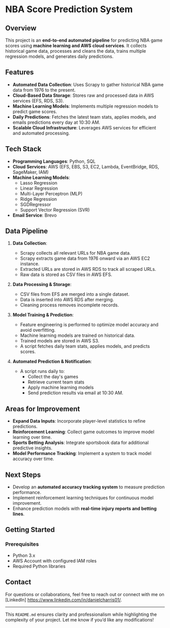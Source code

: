 # NBA Score Prediction System

## Overview
This project is an **end-to-end automated pipeline** for predicting NBA game scores using **machine learning and AWS cloud services**. It collects historical game data, processes and cleans the data, trains multiple regression models, and generates daily predictions.

## Features
- **Automated Data Collection**: Uses Scrapy to gather historical NBA game data from 1976 to the present.
- **Cloud-Based Data Storage**: Stores raw and processed data in AWS services (EFS, RDS, S3).
- **Machine Learning Models**: Implements multiple regression models to predict game scores.
- **Daily Predictions**: Fetches the latest team stats, applies models, and emails predictions every day at 10:30 AM.
- **Scalable Cloud Infrastructure**: Leverages AWS services for efficient and automated processing.

## Tech Stack
- **Programming Languages**: Python, SQL
- **Cloud Services**: AWS (EFS, EBS, S3, EC2, Lambda, EventBridge, RDS, SageMaker, IAM)
- **Machine Learning Models**:
  - Lasso Regression
  - Linear Regression
  - Multi-Layer Perceptron (MLP)
  - Ridge Regression
  - SGDRegressor
  - Support Vector Regression (SVR)
- **Email Service**: Brevo

## Data Pipeline
1. **Data Collection**:
   - Scrapy collects all relevant URLs for NBA game data.
   - Scrapy extracts game data from 1976 onward via an AWS EC2 instance.
   - Extracted URLs are stored in AWS RDS to track all scraped URLs.
   - Raw data is stored as CSV files in AWS EFS.
   
2. **Data Processing & Storage**:
   - CSV files from EFS are merged into a single dataset.
   - Data is inserted into AWS RDS after merging.
   - Cleaning process removes incomplete records.
   
3. **Model Training & Prediction**:
   - Feature engineering is performed to optimize model accuracy and avoid overfitting.
   - Machine learning models are trained on historical data.
   - Trained models are stored in AWS S3.
   - A script fetches daily team stats, applies models, and predicts scores.
   
4. **Automated Prediction & Notification**:
   - A script runs daily to:
     - Collect the day's games
     - Retrieve current team stats
     - Apply machine learning models
     - Send prediction results via email at 10:30 AM.
   
## Areas for Improvement
- **Expand Data Inputs**: Incorporate player-level statistics to refine predictions.
- **Reinforcement Learning**: Collect game outcomes to improve model learning over time.
- **Sports Betting Analysis**: Integrate sportsbook data for additional predictive insights.
- **Model Performance Tracking**: Implement a system to track model accuracy over time.

## Next Steps
- Develop an **automated accuracy tracking system** to measure prediction performance.
- Implement reinforcement learning techniques for continuous model improvement.
- Enhance prediction models with **real-time injury reports and betting lines**.

## Getting Started
### Prerequisites
- Python 3.x
- AWS Account with configured IAM roles
- Required Python libraries 


## Contact
For questions or collaborations, feel free to reach out or connect with me on [LinkedIn] https://www.linkedin.com/in/danielcharris01/.

---

This `README.md` ensures clarity and professionalism while highlighting the complexity of your project. Let me know if you’d like any modifications!
